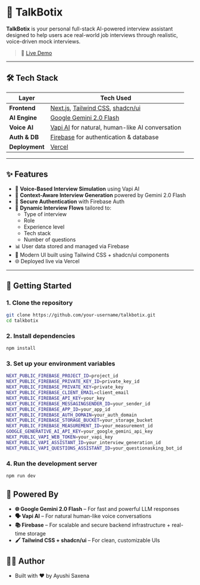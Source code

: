 # 🤖 TalkBotix

**TalkBotix** is your personal full-stack AI-powered interview assistant designed to help users ace real-world job interviews through realistic, voice-driven mock interviews.

> 🚀 [Live Demo](https://talkbotix.vercel.app/)

---

## 🛠️ Tech Stack

| Layer         | Tech Used                                                             |
|---------------|-----------------------------------------------------------------------|
| **Frontend**  | [Next.js](https://nextjs.org/), [Tailwind CSS](https://tailwindcss.com/), [shadcn/ui](https://ui.shadcn.com/) |
| **AI Engine** | [Google Gemini 2.0 Flash](https://deepmind.google/technologies/gemini/) |
| **Voice AI**  | [Vapi AI](https://vapi.ai/) for natural, human-like AI conversation    |
| **Auth & DB** | [Firebase](https://firebase.google.com/) for authentication & database |
| **Deployment**| [Vercel](https://vercel.com/)                                         |

---

## ✨ Features

- 🎤 **Voice-Based Interview Simulation** using Vapi AI
- 🧠 **Context-Aware Interview Generation** powered by Gemini 2.0 Flash
- 🔐 **Secure Authentication** with Firebase Auth
- 🔄 **Dynamic Interview Flows** tailored to:
  - Type of interview
  - Role
  - Experience level
  - Tech stack
  - Number of questions
- 📊 User data stored and managed via Firebase
- 💅 Modern UI built using Tailwind CSS + shadcn/ui components
- 🌐 Deployed live via Vercel

---

## 🚀 Getting Started

### 1. Clone the repository

```bash
git clone https://github.com/your-username/talkbotix.git
cd talkbotix
```

### 2. Install dependencies

```bash
npm install
```

### 3. Set up your environment variables

```bash
NEXT_PUBLIC_FIREBASE_PROJECT_ID=project_id
NEXT_PUBLIC_FIREBASE_PRIVATE_KEY_ID=private_key_id
NEXT_PUBLIC_FIREBASE_PRIVATE_KEY=private_key
NEXT_PUBLIC_FIREBASE_CLIENT_EMAIL=client_email
NEXT_PUBLIC_FIREBASE_API_KEY=your_key
NEXT_PUBLIC_FIREBASE_MESSAGINGSENDER_ID=your_sender_id
NEXT_PUBLIC_FIREBASE_APP_ID=your_app_id
NEXT_PUBLIC_FIREBASE_AUTH_DOMAIN=your_auth_domain
NEXT_PUBLIC_FIREBASE_STORAGE_BUCKET=your_storage_bucket
NEXT_PUBLIC_FIREBASE_MEASUREMENT_ID=your_measurement_id
GOOGLE_GENERATIVE_AI_API_KEY=your_google_gemini_api_key
NEXT_PUBLIC_VAPI_WEB_TOKEN=your_vapi_key
NEXT_PUBLIC_VAPI_ASSISTANT_ID=your_interview_generation_id
NEXT_PUBLIC_VAPI_QUESTIONS_ASSISTANT_ID=your_questionasking_bot_id
```

### 4. Run the development server

```bash
npm run dev
```

## 🧠 Powered By

- **🌐 Google Gemini 2.0 Flash** – For fast and powerful LLM responses
- **🗣️ Vapi AI** – For natural human-like voice conversations
- **📚 Firebase** – For scalable and secure backend infrastructure + real-time storage
- **🖌️ Tailwind CSS + shadcn/ui** – For clean, customizable UIs

## 🧑‍💻 Author

- Built with ❤️ by Ayushi Saxena